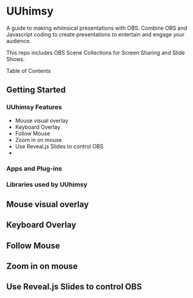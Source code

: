 # UUhimsy
A guide to making whimsical presentations with OBS.  Combine OBS and Javascript coding to create presentations to entertain and engage your audience.  

This repo includes OBS Scene Collections for Screen Sharing and Slide Shows.  

Table of Contents


## Getting Started
### UUhimsy Features
- Mouse visual overlay
- Keyboard Overlay
- Follow Mouse
- Zoom in on mouse
- Use Reveal.js Slides to control OBS
- 
### Apps and Plug-ins
### Libraries used by UUhimsy
## Mouse visual overlay
## Keyboard Overlay
## Follow Mouse
## Zoom in on mouse
## Use Reveal.js Slides to control OBS


